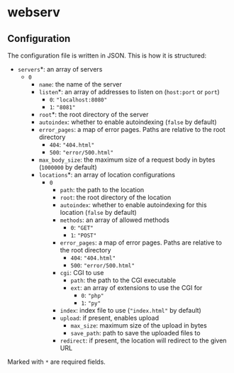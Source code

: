 # webserv

## Configuration

The configuration file is written in JSON. This is how it is structured:

* `servers`*: an array of servers
  * `0`
    * `name`: the name of the server
    * `listen`*: an array of addresses to listen on (`host:port` or `port`)
      * `0`: `"localhost:8080"`
      * `1`: `"8081"`
    * `root`*: the root directory of the server
    * `autoindex`: whether to enable autoindexing (`false` by default)
    * `error_pages`: a map of error pages. Paths are relative to the root directory
      * `404`: `"404.html"`
      * `500`: `"error/500.html"`
    * `max_body_size`: the maximum size of a request body in bytes (`1000000` by default)
    * `locations`*: an array of location configurations
      * `0`
        * `path`: the path to the location
        * `root`: the root directory of the location
        * `autoindex`: whether to enable autoindexing for this location (`false` by default)
        * `methods`: an array of allowed methods
          * `0`: `"GET"`
          * `1`: `"POST"`
        * `error_pages`: a map of error pages. Paths are relative to the root directory
          * `404`: `"404.html"`
          * `500`: `"error/500.html"`
        * `cgi`: CGI to use
          * `path`: the path to the CGI executable
          * `ext`: an array of extensions to use the CGI for
            * `0`: `"php"`
            * `1`: `"py"`
        * `index`: index file to use (`"index.html"` by default)
        * `upload`: if present, enables upload
          * `max_size`: maximum size of the upload in bytes
          * `save_path`: path to save the uploaded files to
        * `redirect`: if present, the location will redirect to the given URL

Marked with `*` are required fields.